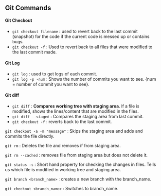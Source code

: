 ## Git Commands

#### Git Checkout

* `git checkout filename` : used to revert back to the last commit (snapshot) for the code if the current code is messed up or contains bugs.
* `git checkout -f` : Used to revert back to all files that were modified to the last commit made.

#### Git Log

* `git log` : used to get logs of each commit.
* `git log -p -num` : Shows the number of commits you want to see. {num = number of commit you want to see}.

#### Git diff

* `git diff` :  **Compares working tree with staging area**. If a file is modified, shows the lines/content that are modified in the files.
* `git diff --staged` : Compares the staging area from last commit.
* `git checkout -f` : reverts back to the last commit.

`git checkout -a -m "message"` : Skips the staging area and adds and commits the file directly.

`git rm` : Deletes the file and removes if from staging area.

`git rm --cached` :  removes file from staging area but does not delete it.

`git status -s` : Short hand property for checking the changes in files. Tells us which file is modified in working tree and staging area.

`git branch <branch_name>` : creates a new branch with the branch_name.

`git checkout <branch_name>` : Switches to branch_name.

